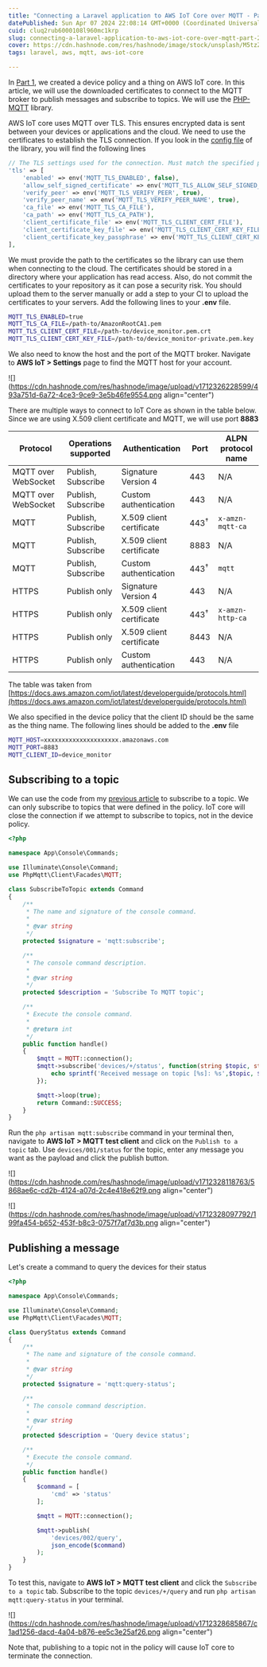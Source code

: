 ```yaml
---
title: "Connecting a Laravel application to AWS IoT Core over MQTT - Part 2"
datePublished: Sun Apr 07 2024 22:08:14 GMT+0000 (Coordinated Universal Time)
cuid: cluq2rub6000108l960mc1krp
slug: connecting-a-laravel-application-to-aws-iot-core-over-mqtt-part-2
cover: https://cdn.hashnode.com/res/hashnode/image/stock/unsplash/M5tzZtFCOfs/upload/ee39372e0ab289784ba8dd44f557636b.jpeg
tags: laravel, aws, mqtt, aws-iot-core

---
```


In [Part 1](https://blog.jjbofficial.com/connecting-a-laravel-application-to-aws-iot-core-over-mqtt-part-1), we created a device policy and a thing on AWS IoT core. In this article, we will use the downloaded certificates to connect to the MQTT broker to publish messages and subscribe to topics. We will use the [PHP-MQTT](https://github.com/php-mqtt/laravel-client) library.

AWS IoT core uses MQTT over TLS. This ensures encrypted data is sent between your devices or applications and the cloud. We need to use the certificates to establish the TLS connection. If you look in the [config file](https://github.com/php-mqtt/laravel-client/blob/54b2fc0cf3aedfb9ddf50429ece670ee7343bd37/config/mqtt-client.php#L70C17-L81C19) of the library, you will find the following lines

```php
// The TLS settings used for the connection. Must match the specified port.
'tls' => [
    'enabled' => env('MQTT_TLS_ENABLED', false),
    'allow_self_signed_certificate' => env('MQTT_TLS_ALLOW_SELF_SIGNED_CERT', false),
    'verify_peer' => env('MQTT_TLS_VERIFY_PEER', true),
    'verify_peer_name' => env('MQTT_TLS_VERIFY_PEER_NAME', true),
    'ca_file' => env('MQTT_TLS_CA_FILE'),
    'ca_path' => env('MQTT_TLS_CA_PATH'),
    'client_certificate_file' => env('MQTT_TLS_CLIENT_CERT_FILE'),
    'client_certificate_key_file' => env('MQTT_TLS_CLIENT_CERT_KEY_FILE'),
    'client_certificate_key_passphrase' => env('MQTT_TLS_CLIENT_CERT_KEY_PASSPHRASE'),
],
```

We must provide the path to the certificates so the library can use them when connecting to the cloud. The certificates should be stored in a directory where your application has read access. Also, do not commit the certificates to your repository as it can pose a security risk. You should upload them to the server manually or add a step to your CI to upload the certificates to your servers. Add the following lines to your **.env** file.

```bash
MQTT_TLS_ENABLED=true
MQTT_TLS_CA_FILE=/path-to/AmazonRootCA1.pem 
MQTT_TLS_CLIENT_CERT_FILE=/path-to/device_monitor.pem.crt
MQTT_TLS_CLIENT_CERT_KEY_FILE=/path-to/device_monitor-private.pem.key
```

We also need to know the host and the port of the MQTT broker. Navigate to **AWS IoT &gt; Settings** page to find the MQTT host for your account.

![](https://cdn.hashnode.com/res/hashnode/image/upload/v1712326228599/493a751d-6a72-4ce3-9ce9-3e5b46fe9554.png align="center")

There are multiple ways to connect to IoT Core as shown in the table below. Since we are using X.509 client certificate and MQTT, we will use port **8883**

| **Protocol** | **Operations supported** | **Authentication** | **Port** | **ALPN protocol name** |
| --- | --- | --- | --- | --- |
| MQTT over WebSocket | Publish, Subscribe | Signature Version 4 | 443 | N/A |
| MQTT over WebSocket | Publish, Subscribe | Custom authentication | 443 | N/A |
| MQTT | Publish, Subscribe | X.509 client certificate | 443<sup>†</sup> | `x-amzn-mqtt-ca` |
| MQTT | Publish, Subscribe | X.509 client certificate | 8883 | N/A |
| MQTT | Publish, Subscribe | Custom authentication | 443<sup>†</sup> | `mqtt` |
| HTTPS | Publish only | Signature Version 4 | 443 | N/A |
| HTTPS | Publish only | X.509 client certificate | 443<sup>†</sup> | `x-amzn-http-ca` |
| HTTPS | Publish only | X.509 client certificate | 8443 | N/A |
| HTTPS | Publish only | Custom authentication | 443 | N/A |

The table was taken from [https://docs.aws.amazon.com/iot/latest/developerguide/protocols.html](https://docs.aws.amazon.com/iot/latest/developerguide/protocols.html)

We also specified in the device policy that the client ID should be the same as the thing name. The following lines should be added to the **.env** file

```bash
MQTT_HOST=xxxxxxxxxxxxxxxxxxxxx.amazonaws.com
MQTT_PORT=8883
MQTT_CLIENT_ID=device_monitor
```

## Subscribing to a topic

We can use the code from my [previous article](https://blog.jjbofficial.com/integrating-mqtt-into-a-laravel-project) to subscribe to a topic. We can only subscribe to topics that were defined in the policy. IoT core will close the connection if we attempt to subscribe to topics, not in the device policy.

```php
<?php

namespace App\Console\Commands;

use Illuminate\Console\Command;
use PhpMqtt\Client\Facades\MQTT;

class SubscribeToTopic extends Command
{
    /**
     * The name and signature of the console command.
     *
     * @var string
     */
    protected $signature = 'mqtt:subscribe';

    /**
     * The console command description.
     *
     * @var string
     */
    protected $description = 'Subscribe To MQTT topic';

    /**
     * Execute the console command.
     *
     * @return int
     */
    public function handle()
    {
        $mqtt = MQTT::connection();
        $mqtt->subscribe('devices/+/status', function(string $topic, string $message) {
            echo sprintf('Received message on topic [%s]: %s',$topic, $message);
        });

        $mqtt->loop(true);
        return Command::SUCCESS;
    }
}
```

Run the `php artisan mqtt:subscribe` command in your terminal then, navigate to **AWS IoT &gt; MQTT test client** and click on the `Publish to a topic` tab. Use `devices/001/status` for the topic, enter any message you want as the payload and click the publish button.

![](https://cdn.hashnode.com/res/hashnode/image/upload/v1712328118763/5868ae6c-cd2b-4124-a07d-2c4e418e62f9.png align="center")

![](https://cdn.hashnode.com/res/hashnode/image/upload/v1712328097792/199fa454-b652-453f-b8c3-0757f7af7d3b.png align="center")

## Publishing a message

Let's create a command to query the devices for their status

```php
<?php

namespace App\Console\Commands;

use Illuminate\Console\Command;
use PhpMqtt\Client\Facades\MQTT;

class QueryStatus extends Command
{
    /**
     * The name and signature of the console command.
     *
     * @var string
     */
    protected $signature = 'mqtt:query-status';

    /**
     * The console command description.
     *
     * @var string
     */
    protected $description = 'Query device status';

    /**
     * Execute the console command.
     */
    public function handle()
    {
        $command = [
            'cmd' => 'status'
        ];

        $mqtt = MQTT::connection();

        $mqtt->publish(
            'devices/002/query',
            json_encode($command)
        );
    }
}
```

To test this, navigate to **AWS IoT &gt; MQTT test client** and click the `Subscribe to a topic` tab. Subscribe to the topic `devices/+/query` and run `php artisan mqtt:query-status` in your terminal.

![](https://cdn.hashnode.com/res/hashnode/image/upload/v1712328685867/c1ad1256-dacd-4a04-b876-ee5c3e25af26.png align="center")

Note that, publishing to a topic not in the policy will cause IoT core to terminate the connection.